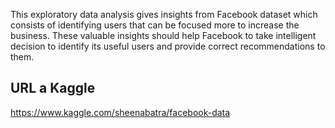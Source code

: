 This exploratory data analysis gives insights from Facebook dataset which consists of identifying users that can be focused more to increase the business.
These valuable insights should help Facebook to take intelligent decision to identify its useful users and provide correct recommendations to them.
## URL a Kaggle
https://www.kaggle.com/sheenabatra/facebook-data